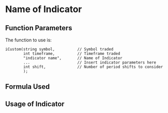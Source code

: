 # Name of Indicator

## Function Parameters
The function to use is:
~~~
iCustom(string symbol, 			// Symbol traded
        int timeframe, 			// Timeframe traded
        "indicator name", 		// Name of Indicator
        ...						// Insert indicator parameters here
        int shift,				// Number of period shifts to consider
        );
~~~

## Formula Used

## Usage of Indicator